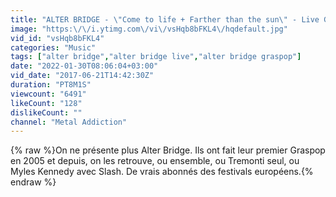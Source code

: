 ```yaml
---
title: "ALTER BRIDGE - \"Come to life + Farther than the sun\" - Live GRASPOP METAL MEETING 2017"
image: "https:\/\/i.ytimg.com\/vi\/vsHqb8bFKL4\/hqdefault.jpg"
vid_id: "vsHqb8bFKL4"
categories: "Music"
tags: ["alter bridge","alter bridge live","alter bridge graspop"]
date: "2022-01-30T08:06:04+03:00"
vid_date: "2017-06-21T14:42:30Z"
duration: "PT8M1S"
viewcount: "6491"
likeCount: "128"
dislikeCount: ""
channel: "Metal Addiction"
---
```

{% raw %}On ne présente plus Alter Bridge. Ils ont fait leur premier Graspop en 2005 et depuis, on les retrouve, ou ensemble, ou Tremonti seul, ou Myles Kennedy avec Slash. De vrais abonnés des festivals européens.{% endraw %}
